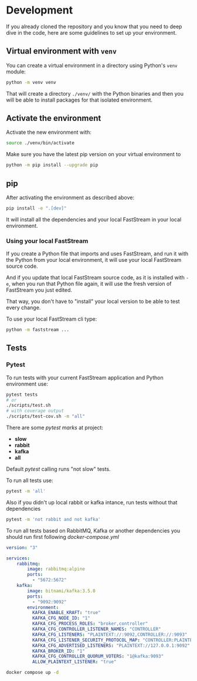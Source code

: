 # Development

If you already cloned the repository and you know that you need to deep dive in the code, here are some guidelines to set up your environment.

## Virtual environment with `venv`

You can create a virtual environment in a directory using Python's `venv` module:

```bash
python -m venv venv
```

That will create a directory `./venv/` with the Python binaries and then you will be able to install packages for that isolated environment.

## Activate the environment

Activate the new environment with:

```bash
source ./venv/bin/activate
```

Make sure you have the latest pip version on your virtual environment to

```bash
python -m pip install --upgrade pip
```

## pip

After activating the environment as described above:

```bash
pip install -e ".[dev]"
```

It will install all the dependencies and your local FastStream in your local environment.

### Using your local FastStream

If you create a Python file that imports and uses FastStream, and run it with the Python from your local environment, it will use your local FastStream source code.

And if you update that local FastStream source code, as it is installed with `-e`, when you run that Python file again, it will use the fresh version of FastStream you just edited.

That way, you don't have to "install" your local version to be able to test every change.

To use your local FastStream cli type:

```bash
python -m faststream ...
```

## Tests

### Pytest

To run tests with your current FastStream application and Python environment use:

```bash
pytest tests
# or
./scripts/test.sh
# with coverage output
./scripts/test-cov.sh -m "all"
```

There are some *pytest marks* at project:

* **slow**
* **rabbit**
* **kafka**
* **all**

Default *pytest* calling runs "not slow" tests.

To run all tests use:

```bash
pytest -m 'all'
```

Also if you didn't up local rabbit or kafka intance, run tests without that dependencies

```bash
pytest -m 'not rabbit and not kafka'
```

To run all tests based on RabbitMQ, Kafka or another dependencies you should run first following *docker-compose.yml*

```yaml
version: "3"

services:
    rabbitmq:
        image: rabbitmq:alpine
        ports:
          - "5672:5672"
    kafka:
        image: bitnami/kafka:3.5.0
        ports:
          - "9092:9092"
        environment:
          KAFKA_ENABLE_KRAFT: "true"
          KAFKA_CFG_NODE_ID: "1"
          KAFKA_CFG_PROCESS_ROLES: "broker,controller"
          KAFKA_CFG_CONTROLLER_LISTENER_NAMES: "CONTROLLER"
          KAFKA_CFG_LISTENERS: "PLAINTEXT://:9092,CONTROLLER://:9093"
          KAFKA_CFG_LISTENER_SECURITY_PROTOCOL_MAP: "CONTROLLER:PLAINTEXT,PLAINTEXT:PLAINTEXT"
          KAFKA_CFG_ADVERTISED_LISTENERS: "PLAINTEXT://127.0.0.1:9092"
          KAFKA_BROKER_ID: "1"
          KAFKA_CFG_CONTROLLER_QUORUM_VOTERS: "1@kafka:9093"
          ALLOW_PLAINTEXT_LISTENER: "true"

```

```bash
docker compose up -d
```
